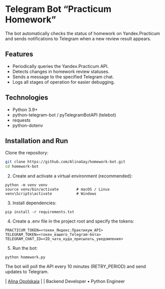 # Telegram Bot “Practicum Homework”
The bot automatically checks the status of homework on Yandex.Practicum and sends notifications to Telegram when a new review result appears.

## Features
- Periodically queries the Yandex.Practicum API.
- Detects changes in homework review statuses.
- Sends a message to the specified Telegram chat.
- Logs all stages of operation for easier debugging.

## Technologies
- Python 3.9+
- python-telegram-bot / pyTelegramBotAPI (telebot)
- requests
- python-dotenv

## Installation and Run
Clone the repository:
```bash
git clone https://github.com/AlinaGay/homework-bot.git
cd homework-bot
```

2. Create and activate a virtual environment (recommended):
```
python -m venv venv
source venv/bin/activate        # macOS / Linux
venv\Scripts\activate           # Windows
```

3. Install dependencies:
```
pip install -r requirements.txt
```

4. Create a .env file in the project root and specify the tokens:
```
PRACTICUM_TOKEN=<токен_Яндекс.Практикум_API>
TELEGRAM_TOKEN=<токен_вашего_Telegram-бота>
TELEGRAM_CHAT_ID=<ID_чата_куда_присылать_уведомления>
```

5. Run the bot:
```
python homework.py
```

The bot will poll the API every 10 minutes (RETRY_PERIOD) and send updates to Telegram.

| [Alina Opolskaia](https://github.com/AlinaGay/) |
| Backend Developer • Python Engineer  
